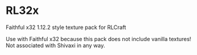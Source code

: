 # RL32x
Faithful x32 1.12.2 style texture pack for RLCraft

Use with Faithful x32 because this pack does not include vanilla textures!
Not associated with Shivaxi in any way.
